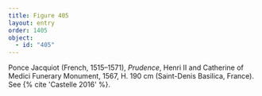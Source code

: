 ```yaml
---
title: Figure 405
layout: entry
order: 1405
object:
  - id: "405"
---
```


Ponce Jacquiot (French, 1515–1571), *Prudence*, Henri II and Catherine of Medici Funerary Monument, 1567, H. 190 cm (Saint-Denis Basilica, France). See {% cite 'Castelle 2016' %}.
